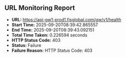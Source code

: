 ## URL Monitoring Report

- **URL:** https://api-gw1-prod1.fisglobal.com/gw/v1/health
- **Start Time:** 2025-09-20T08:39:42.865557
- **End Time:** 2025-09-20T08:39:43.092151
- **Total Time Taken:** 0.226594 seconds
- **HTTP Status Code:** 403
- **Status:** Failure
- **Failure Reason:** HTTP Status Code: 403
